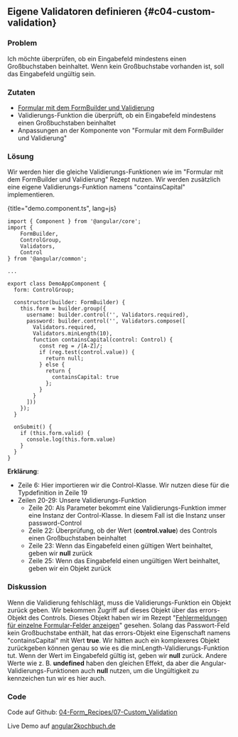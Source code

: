 ## Eigene Validatoren definieren {#c04-custom-validation}

### Problem

Ich möchte überprüfen, ob ein Eingabefeld mindestens einen Großbuchstaben beinhaltet. Wenn kein Großbuchstabe vorhanden ist, soll das Eingabefeld ungültig sein.

### Zutaten
* [Formular mit dem FormBuilder und Validierung](#c04-formbuilder-validation)
* Validierungs-Funktion die überprüft, ob ein Eingabefeld mindestens einen Großbuchstaben beinhaltet
* Anpassungen an der Komponente von "Formular mit dem FormBuilder und Validierung"

### Lösung

Wir werden hier die gleiche Validierungs-Funktionen wie im "Formular mit dem FormBuilder und Validierung" Rezept nutzen. Wir werden zusätzlich eine eigene Validierungs-Funktion namens "containsCapital" implementieren.

{title="demo.component.ts", lang=js}
```
import { Component } from '@angular/core';
import {
    FormBuilder,
    ControlGroup,
    Validators,
    Control
} from '@angular/common';

...

export class DemoAppComponent {
  form: ControlGroup;

  constructor(builder: FormBuilder) {
    this.form = builder.group({
      username: builder.control('', Validators.required),
      password: builder.control('', Validators.compose([
        Validators.required,
        Validators.minLength(10),
        function containsCapital(control: Control) {
          const reg = /[A-Z]/;
          if (reg.test(control.value)) {
            return null;
          } else {
            return {
              containsCapital: true
            };
          }
        }
      ]))
    });
  }

  onSubmit() {
    if (this.form.valid) {
      console.log(this.form.value)
    }
  }
}
```

__Erklärung__:

* Zeile 6: Hier importieren wir die Control-Klasse. Wir nutzen diese für die Typdefinition in Zeile 19
* Zeilen 20-29: Unsere Validierungs-Funktion
  * Zeile 20: Als Parameter bekommt eine Validierungs-Funktion immer eine Instanz der Control-Klasse. In diesem Fall ist die Instanz unser password-Control
  * Zeile 22: Überprüfung, ob der Wert (__control.value__) des Controls einen Großbuchstaben beinhaltet
  * Zeile 23: Wenn das Eingabefeld einen gültigen Wert beinhaltet, geben wir __null__ zurück
  * Zeile 25: Wenn das Eingabefeld einen ungültigen Wert beinhaltet, geben wir ein Objekt zurück

### Diskussion

Wenn die Validierung fehlschlägt, muss die Validierungs-Funktion ein Objekt zurück geben.
Wir bekommen Zugriff auf dieses Objekt über das errors-Objekt des Controls.
Dieses Objekt haben wir im Rezept "[Fehlermeldungen für einzelne Formular-Felder anzeigen](#c04-input-field-errors)" gesehen.
Solang das Passwort-Feld kein Großbuchstabe enthält, hat das errors-Objekt eine Eigenschaft namens "containsCapital" mit Wert __true__.
Wir hätten auch ein komplexeres Objekt zurückgeben können genau so wie es die minLength-Validierungs-Funktion tut.
Wenn der Wert im Eingabefeld gültig ist, geben wir __null__ zurück.
Andere Werte wie z. B. __undefined__ haben den gleichen Effekt, da aber die Angular-Validierungs-Funktionen auch __null__ nutzen, um die Ungültigkeit zu kennzeichen tun wir es hier auch.

### Code

Code auf Github: [04-Form\_Recipes/07-Custom\_Validation](https://github.com/jsperts/angular2_kochbuch_code/tree/master/04-Form_Recipes/07-Custom_Validation)

Live Demo auf [angular2kochbuch.de](http://angular2kochbuch.de/examples/code/04-Form_Recipes/07-Custom_Validation/index.html)


